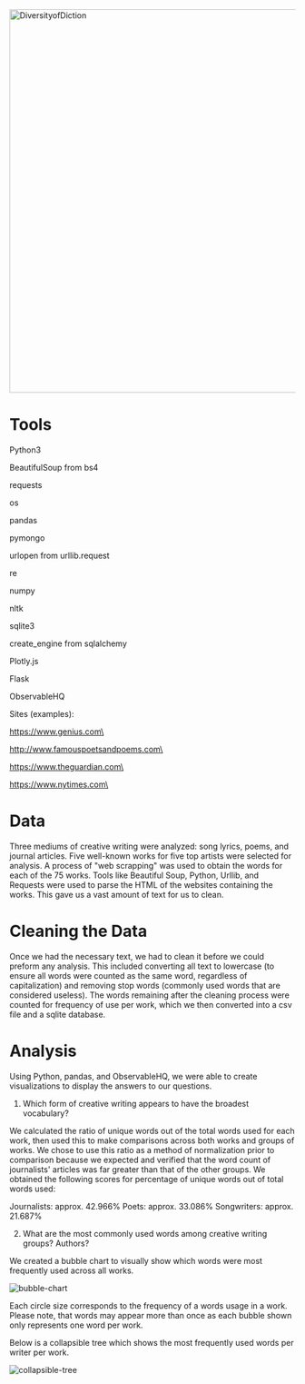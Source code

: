 <img width="675" alt="DiversityofDiction" src="https://user-images.githubusercontent.com/46386265/72846560-d1136600-3c6e-11ea-8cb3-dd0196dff19a.PNG">

# Tools

Python3

BeautifulSoup from bs4

requests

os

pandas

pymongo

urlopen from urllib.request

re

numpy

nltk

sqlite3

create_engine from sqlalchemy

Plotly.js

Flask

ObservableHQ


Sites (examples):

https://www.genius.com\

http://www.famouspoetsandpoems.com\

https://www.theguardian.com\

https://www.nytimes.com\



# Data
Three mediums of creative writing were analyzed: song lyrics, poems, and journal articles. Five well-known works for five top artists were selected for analysis. A process of "web scrapping" was used to obtain the words for each of the 75 works. Tools like Beautiful Soup, Python, Urllib, and Requests were used to parse the HTML of the websites containing the works. This gave us a vast amount of text for us to clean.



# Cleaning the Data
Once we had the necessary text, we had to clean it before we could preform any analysis. This included converting all text to lowercase (to ensure all words were counted as the same word, regardless of capitalization) and removing stop words (commonly used words that are considered useless). The words remaining after the cleaning process were counted for frequency of use per work, which we then converted into a csv file and a sqlite database. 



# Analysis
Using Python, pandas, and ObservableHQ, we were able to create visualizations to display the answers to our questions.


  1. Which form of creative writing appears to have the broadest vocabulary?

We calculated the ratio of unique words out of the total words used for each work, then used this to make comparisons across both works and groups of works. We chose to use this ratio as a method of normalization prior to comparison because we expected and verified that the word count of journalists' articles was far greater than that of the other groups. We obtained the following scores for percentage of unique words out of total words used:

Journalists: approx. 42.966%
Poets: approx. 33.086%
Songwriters: approx. 21.687%


  2. What are the most commonly used words among creative writing groups? Authors?
  
We created a bubble chart to visually show which words were most frequently used across all works.

![bubble-chart](https://user-images.githubusercontent.com/46386265/72837270-3742bd80-3c5c-11ea-8253-9ecc9f1ad547.png)
  
Each circle size corresponds to the frequency of a words usage in a work. Please note, that words may appear more than once as each bubble shown only represents one word per work.

Below is a collapsible tree which shows the most frequently used words per writer per work.

![collapsible-tree](https://user-images.githubusercontent.com/46386265/72837485-8be63880-3c5c-11ea-99d6-67870ca9e0e9.png)
